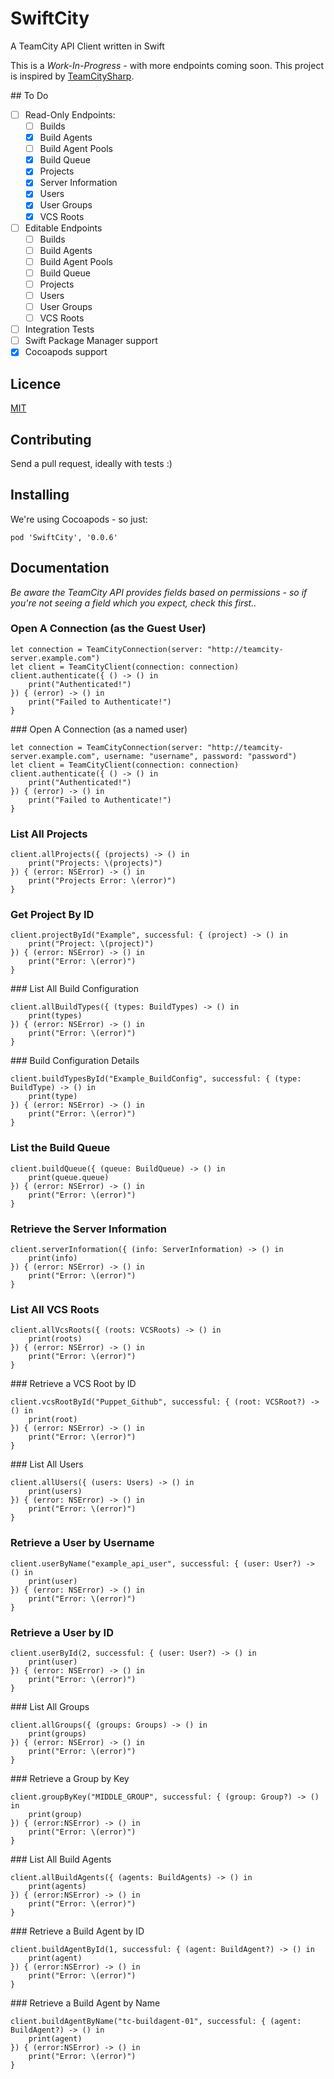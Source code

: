 # SwiftCity
A TeamCity API Client written in Swift

This is a _Work-In-Progress_ - with more endpoints coming soon.
This project is inspired by [TeamCitySharp](https://github.com/stack72/teamcitysharp).

## To Do
- [ ] Read-Only Endpoints:
  - [ ] Builds
  - [x] Build Agents
  - [ ] Build Agent Pools
  - [x] Build Queue
  - [x] Projects
  - [x] Server Information
  - [x] Users
  - [x] User Groups
  - [x] VCS Roots
- [ ] Editable Endpoints
  - [ ] Builds
  - [ ] Build Agents
  - [ ] Build Agent Pools
  - [ ] Build Queue
  - [ ] Projects
  - [ ] Users
  - [ ] User Groups
  - [ ] VCS Roots
- [ ] Integration Tests
- [ ] Swift Package Manager support
- [x] Cocoapods support

## Licence
[MIT](http://tombuildsstuff.mit-license.org)

## Contributing
Send a pull request, ideally with tests :)

## Installing
We're using Cocoapods - so just:
```
pod 'SwiftCity', '0.0.6'
```

## Documentation
_Be aware the TeamCity API provides fields based on permissions - so if you're not seeing a field which you expect, check this first.._

### Open A Connection (as the Guest User)
```
let connection = TeamCityConnection(server: "http://teamcity-server.example.com")
let client = TeamCityClient(connection: connection)
client.authenticate({ () -> () in
    print("Authenticated!")
}) { (error) -> () in
    print("Failed to Authenticate!")
}
```

### Open A Connection (as a named user)
```
let connection = TeamCityConnection(server: "http://teamcity-server.example.com", username: "username", password: "password")
let client = TeamCityClient(connection: connection)
client.authenticate({ () -> () in
    print("Authenticated!")
}) { (error) -> () in
    print("Failed to Authenticate!")
}
```

### List All Projects
```
client.allProjects({ (projects) -> () in
    print("Projects: \(projects)")
}) { (error: NSError) -> () in
    print("Projects Error: \(error)")
}
```

### Get Project By ID
```
client.projectById("Example", successful: { (project) -> () in
    print("Project: \(project)")
}) { (error: NSError) -> () in
    print("Error: \(error)")
}
```

### List All Build Configuration
```
client.allBuildTypes({ (types: BuildTypes) -> () in
    print(types)
}) { (error: NSError) -> () in
    print("Error: \(error)")
}
```

### Build Configuration Details
```
client.buildTypesById("Example_BuildConfig", successful: { (type: BuildType) -> () in
    print(type)
}) { (error: NSError) -> () in
    print("Error: \(error)")
}
```

### List the Build Queue
```
client.buildQueue({ (queue: BuildQueue) -> () in
    print(queue.queue)
}) { (error: NSError) -> () in
    print("Error: \(error)")
}
```

### Retrieve the Server Information
```
client.serverInformation({ (info: ServerInformation) -> () in
    print(info)
}) { (error: NSError) -> () in
    print("Error: \(error)")
}
```

### List All VCS Roots
```
client.allVcsRoots({ (roots: VCSRoots) -> () in
    print(roots)
}) { (error: NSError) -> () in
    print("Error: \(error)")
}
```

### Retrieve a VCS Root by ID
```
client.vcsRootById("Puppet_Github", successful: { (root: VCSRoot?) -> () in
    print(root)
}) { (error: NSError) -> () in
    print("Error: \(error)")
}
```

### List All Users
```
client.allUsers({ (users: Users) -> () in
    print(users)
}) { (error: NSError) -> () in
    print("Error: \(error)")
}
```

### Retrieve a User by Username
```
client.userByName("example_api_user", successful: { (user: User?) -> () in
    print(user)
}) { (error: NSError) -> () in
    print("Error: \(error)")
}
```

### Retrieve a User by ID
```
client.userById(2, successful: { (user: User?) -> () in
    print(user)
}) { (error: NSError) -> () in
    print("Error: \(error)")
}
```

### List All Groups
```
client.allGroups({ (groups: Groups) -> () in
    print(groups)
}) { (error: NSError) -> () in
    print("Error: \(error)")
}
```

### Retrieve a Group by Key
```
client.groupByKey("MIDDLE_GROUP", successful: { (group: Group?) -> () in
    print(group)
}) { (error:NSError) -> () in
    print("Error: \(error)")
}
```

### List All Build Agents
```
client.allBuildAgents({ (agents: BuildAgents) -> () in
    print(agents)
}) { (error:NSError) -> () in
    print("Error: \(error)")
}
```

### Retrieve a Build Agent by ID
```
client.buildAgentById(1, successful: { (agent: BuildAgent?) -> () in
    print(agent)
}) { (error:NSError) -> () in
    print("Error: \(error)")
}
```

### Retrieve a Build Agent by Name
```
client.buildAgentByName("tc-buildagent-01", successful: { (agent: BuildAgent?) -> () in
    print(agent)
}) { (error:NSError) -> () in
    print("Error: \(error)")
}
```
